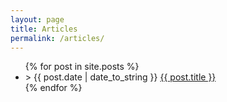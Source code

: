 ```yaml
---
layout: page
title: Articles
permalink: /articles/
---
```


<ul class="posts">
   {% for post in site.posts %}
   <li><span>&gt; {{ post.date | date_to_string }}</span> <a href="{{ post.url }}">{{ post.title }}</a></li>
   {% endfor %}
</ul>

